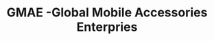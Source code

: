 ---
title: "GMAE -Global Mobile Accessories Enterpries"
url: /karachi/gmae-global-mobile-accessories-enterpries/
shop: mobile phone
---